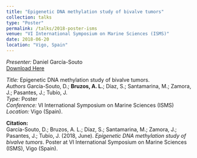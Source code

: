 ```yaml
---
title: "Epigenetic DNA methylation study of bivalve tumors"
collection: talks
type: "Poster"
permalink: /talks/2018-poster-isms
venue: "VI International Symposium on Marine Sciences (ISMS)"
date: 2018-06-20
location: "Vigo, Spain"
---
```


*Presenter:* Daniel García-Souto  
[Download Here](https://albruzos.github.io/files/posters/2018_Poster_GarciaSoutoetal_ISMS.jpg)  

*Title:* Epigenetic DNA methylation study of bivalve tumors.  
*Authors* García-Souto, D.; **Bruzos, A. L.**; Díaz, S.; Santamarina, M.; Zamora, J.; Pasantes, J.; Tubío, J.  
*Type:* Poster  
*Conference:* VI International Symposium on Marine Sciences (ISMS)  
*Location:* Vigo (Spain).  

**Citation:**  
García-Souto, D.; Bruzos, A. L.; Díaz, S.; Santamarina, M.; Zamora, J.; Pasantes, J.; Tubío, J. (2018, June). _Epigenetic DNA methylation study of bivalve tumors_. Poster at VI International Symposium on Marine Sciences (ISMS), Vigo (Spain).
